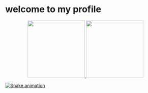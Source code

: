 # welcome to my profile

<!-- ![Visitors](https://api.visitorbadge.io/api/VisitorHit?user=oliveiraeliel&oliveiraeliel&countColor=%237B1E7A) -->

 <div align="center">
  <a href="https://github.com/oliveiraeliel">
  <img height="180em" src="https://github-readme-stats.vercel.app/api?username=oliveiraeliel&show_icons=true&theme=dark&include_all_commits=true&count_private=true"/>
  <img height="180em" src="https://github-readme-stats.vercel.app/api/top-langs/?username=oliveiraeliel&layout=compact&langs_count=7&theme=dark"/>
</div>
  
   ![Snake animation](https://github.com/oliveiraeliel/oliveiraeliel/blob/output/github-contribution-grid-snake.svg)
<!--  
  # Tecnologies and Tools
<div style="display: inline_block"><br>

![JavaScript](https://img.shields.io/badge/-JavaScript-black?style=flat-square&logo=javascript)
![Typescript](https://img.shields.io/badge/-Typescript-black?style=flat-square&logo=typescript)
![Angular](https://img.shields.io/badge/-Angular-red?style=flat-square&logo=angular)
![React](https://img.shields.io/badge/-React-black?style=flat-square&logo=react)
![MongoDB](https://img.shields.io/badge/-MongoDB-black?style=flat-square&logo=mongodb)
![Python](https://img.shields.io/badge/-Python-black?style=flat-square&logo=python)
![HTML5](https://img.shields.io/badge/-HTML5-E34F26?style=flat-square&logo=html5&logoColor=white)
![CSS3](https://img.shields.io/badge/-CSS3-1572B6?style=flat-square&logo=css3)
![Git](https://img.shields.io/badge/-Git-black?style=flat-square&logo=git)
![GitHub](https://img.shields.io/badge/-GitHub-181717?style=flat-square&logo=github)
![GitLab](https://img.shields.io/badge/-GitLab-FCA121?style=flat-square&logo=gitlab)
![Postman](https://img.shields.io/badge/-Postman-white?style=flat-square&logo=postman)
![Insomnia](https://img.shields.io/badge/-Insomnia-purple?style=flat-square&logo=insomnia)
</div>
 
 ### Interested in 
<div style="display: inline_block"><br>

![PostgreSQL](https://img.shields.io/badge/-PostgreSQL-gray?style=flat-square&logo=postgresql)
![Golang](https://img.shields.io/badge/-Golang-gray?style=flat-square&logo=go)
![Docker](https://img.shields.io/badge/-Docker-gray?style=flat-square&logo=docker)
![Vue](https://img.shields.io/badge/-Vue-gray?style=flat-square&logo=vue.js)
</div> 
 -->
